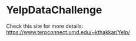 # YelpDataChallenge
Check this site for more details: https://www.terpconnect.umd.edu/~kthakkar/Yelp/
